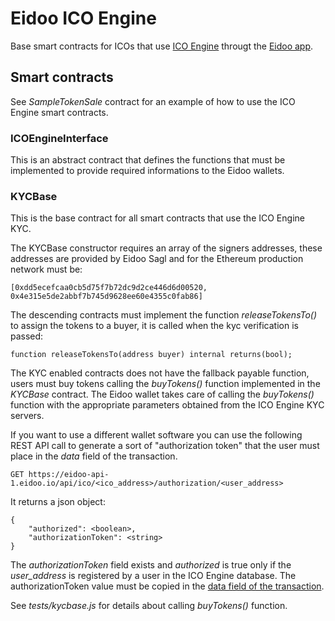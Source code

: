 # Eidoo ICO Engine

Base smart contracts for ICOs that use [ICO Engine](https://icoengine.net/) througt the [Eidoo app](https://eidoo.io/).

## Smart contracts

See _SampleTokenSale_ contract for an example of how to use the ICO Engine smart contracts.

### ICOEngineInterface

This is an abstract contract that defines the functions that must be implemented to provide required informations to the Eidoo wallets.

### KYCBase

This is the base contract for all smart contracts that use the ICO Engine KYC.

The KYCBase constructor requires an array of the signers addresses, these addresses are provided by Eidoo Sagl and for the Ethereum production network must be:

    [0xdd5ecefcaa0cb5d75f7b72dc9d2ce446d6d00520, 0x4e315e5de2abbf7b745d9628ee60e4355c0fab86] 

The descending contracts must implement the function _releaseTokensTo()_ to assign the tokens to a buyer, it is called when the kyc verification is passed:

    function releaseTokensTo(address buyer) internal returns(bool);

The KYC enabled contracts does not have the fallback payable function, users must buy tokens calling the _buyTokens()_ function implemented in the _KYCBase_ contract. The Eidoo wallet takes care of calling the _buyTokens()_ function with the appropriate parameters obtained from the ICO Engine KYC servers.

If you want to use a different wallet software you can use the following REST API call to generate a sort of "authorization token" that the user must place in the _data_ field of the transaction.

    GET https://eidoo-api-1.eidoo.io/api/ico/<ico_address>/authorization/<user_address>

It returns a json object:

    {
        "authorized": <boolean>,
        "authorizationToken": <string>
    }

The _authorizationToken_ field exists and _authorized_ is true only if the _user_address_ is registered by a user in the ICO Engine database. The authorizationToken value must be copied in the [data field of the transaction](https://github.com/ethereum/wiki/wiki/JavaScript-API#web3ethsendtransaction).

See _tests/kycbase.js_ for details about calling _buyTokens()_ function.

